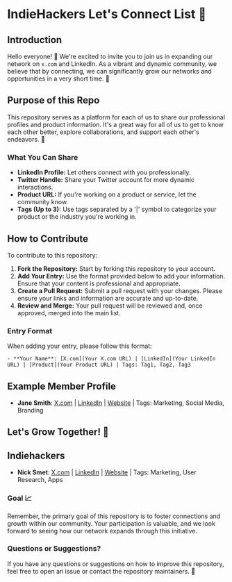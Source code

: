 # IndieHackers Let's Connect List 🌟

## Introduction
Hello everyone! 👋 We're excited to invite you to join us in expanding our network on `x.com` and LinkedIn. As a vibrant and dynamic community, we believe that by connecting, we can significantly grow our networks and opportunities in a very short time. 🚀

## Purpose of this Repo
This repository serves as a platform for each of us to share our professional profiles and product information. It's a great way for all of us to get to know each other better, explore collaborations, and support each other's endeavors. 🤝

### What You Can Share
- **LinkedIn Profile:** Let others connect with you professionally.
- **Twitter Handle:** Share your Twitter account for more dynamic interactions.
- **Product URL:** If you're working on a product or service, let the community know.
- **Tags (Up to 3):** Use tags separated by a '|' symbol to categorize your product or the industry you're working in.

## How to Contribute
To contribute to this repository:

1. **Fork the Repository:** Start by forking this repository to your account.
2. **Add Your Entry:** Use the format provided below to add your information. Ensure that your content is professional and appropriate.
3. **Create a Pull Request:** Submit a pull request with your changes. Please ensure your links and information are accurate and up-to-date.
4. **Review and Merge:** Your pull request will be reviewed and, once approved, merged into the main list.

### Entry Format
When adding your entry, please follow this format:

`- **Your Name**: [X.com](Your X.com URL) | [LinkedIn](Your LinkedIn URL) | [Product](Your Product URL) | Tags: Tag1, Tag2, Tag3`

## Example Member Profile

- **Jane Smith**: [X.com](#) | [LinkedIn](#) | [Website](#) | Tags: Marketing, Social Media, Branding

## Let's Grow Together! 💪


## Indiehackers

- **Nick Smet**: [X.com](https://twitter.com/Nsmet93) | [LinkedIn](https://www.linkedin.com/in/nick-smet-646b1a70/) | [Website](https://usequalli.com/) | Tags: Marketing, User Research, Apps

### Goal 📈
Remember, the primary goal of this repository is to foster connections and growth within our community. Your participation is valuable, and we look forward to seeing how our network expands through this initiative.

### Questions or Suggestions?
If you have any questions or suggestions on how to improve this repository, feel free to open an issue or contact the repository maintainers. 📝
